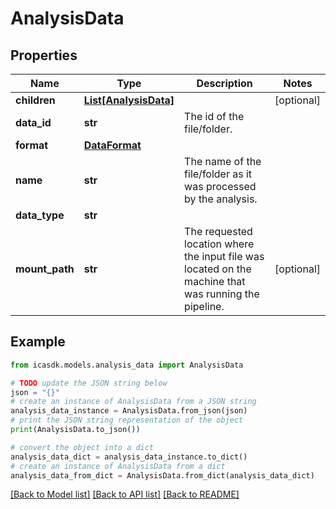 # AnalysisData


## Properties

Name | Type | Description | Notes
------------ | ------------- | ------------- | -------------
**children** | [**List[AnalysisData]**](AnalysisData.md) |  | [optional] 
**data_id** | **str** | The id of the file/folder. | 
**format** | [**DataFormat**](DataFormat.md) |  | 
**name** | **str** | The name of the file/folder as it was processed by the analysis. | 
**data_type** | **str** |  | 
**mount_path** | **str** | The requested location where the input file was located on the machine that was running the pipeline. | [optional] 

## Example

```python
from icasdk.models.analysis_data import AnalysisData

# TODO update the JSON string below
json = "{}"
# create an instance of AnalysisData from a JSON string
analysis_data_instance = AnalysisData.from_json(json)
# print the JSON string representation of the object
print(AnalysisData.to_json())

# convert the object into a dict
analysis_data_dict = analysis_data_instance.to_dict()
# create an instance of AnalysisData from a dict
analysis_data_from_dict = AnalysisData.from_dict(analysis_data_dict)
```
[[Back to Model list]](../README.md#documentation-for-models) [[Back to API list]](../README.md#documentation-for-api-endpoints) [[Back to README]](../README.md)


